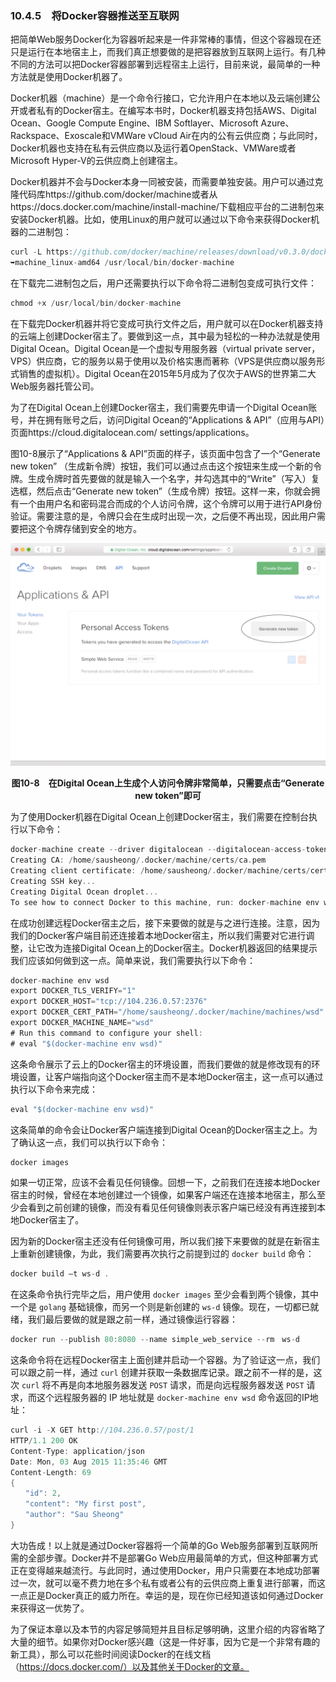 ### 10.4.5　将Docker容器推送至互联网

把简单Web服务Docker化为容器听起来是一件非常棒的事情，但这个容器现在还只是运行在本地宿主上，而我们真正想要做的是把容器放到互联网上运行。有几种不同的方法可以把Docker容器部署到远程宿主上运行，目前来说，最简单的一种方法就是使用Docker机器了。

Docker机器（machine）是一个命令行接口，它允许用户在本地以及云端创建公开或者私有的Docker宿主。在编写本书时，Docker机器支持包括AWS、Digital Ocean、Google Compute Engine、IBM Softlayer、Microsoft Azure、Rackspace、Exoscale和VMWare vCloud Air在内的公有云供应商；与此同时，Docker机器也支持在私有云供应商以及运行着OpenStack、VMWare或者Microsoft Hyper-V的云供应商上创建宿主。

Docker机器并不会与Docker本身一同被安装，而需要单独安装。用户可以通过克隆代码库https://github.com/docker/machine或者从https://docs.docker.com/machine/install-machine/下载相应平台的二进制包来安装Docker机器。比如，使用Linux的用户就可以通过以下命令来获得Docker机器的二进制包：

```go
curl -L https://github.com/docker/machine/releases/download/v0.3.0/docker-
➥machine_linux-amd64 /usr/local/bin/docker-machine
```

在下载完二进制包之后，用户还需要执行以下命令将二进制包变成可执行文件：

```go
chmod +x /usr/local/bin/docker-machine
```

在下载完Docker机器并将它变成可执行文件之后，用户就可以在Docker机器支持的云端上创建Docker宿主了。要做到这一点，其中最为轻松的一种办法就是使用Digital Ocean。Digital Ocean是一个虚拟专用服务器（virtual private server，VPS）供应商，它的服务以易于使用以及价格实惠而著称（VPS是供应商以服务形式销售的虚拟机）。Digital Ocean在2015年5月成为了仅次于AWS的世界第二大Web服务器托管公司。

为了在Digital Ocean上创建Docker宿主，我们需要先申请一个Digital Ocean账号，并在拥有账号之后，访问Digital Ocean的“Applications & API”（应用与API）页面https://cloud.digitalocean.com/ settings/applications。

图10-8展示了“Applications & API”页面的样子，该页面中包含了一个“Generate new token” （生成新令牌）按钮，我们可以通过点击这个按钮来生成一个新的令牌。生成令牌时首先要做的就是输入一个名字，并勾选其中的“Write”（写入）复选框，然后点击“Generate new token”（生成令牌）按钮。这样一来，你就会拥有一个由用户名和密码混合而成的个人访问令牌，这个令牌可以用于进行API身份验证。需要注意的是，令牌只会在生成时出现一次，之后便不再出现，因此用户需要把这个令牌存储到安全的地方。

![68.png](../images/68.png)
<center class="my_markdown"><b class="my_markdown">图10-8　在Digital Ocean上生成个人访问令牌非常简单，只需要点击“Generate new token”即可</b></center>

为了使用Docker机器在Digital Ocean上创建Docker宿主，我们需要在控制台执行以下命令：

```go
docker-machine create --driver digitalocean --digitalocean-access-token <tokenwsd
Creating CA: /home/sausheong/.docker/machine/certs/ca.pem
Creating client certificate: /home/sausheong/.docker/machine/certs/cert.pem
Creating SSH key...
Creating Digital Ocean droplet...
To see how to connect Docker to this machine, run: docker-machine env wsd
```

在成功创建远程Docker宿主之后，接下来要做的就是与之进行连接。注意，因为我们的Docker客户端目前还连接着本地Docker宿主，所以我们需要对它进行调整，让它改为连接Digital Ocean上的Docker宿主。Docker机器返回的结果提示我们应该如何做到这一点。简单来说，我们需要执行以下命令：

```go
docker-machine env wsd
export DOCKER_TLS_VERIFY="1"
export DOCKER_HOST="tcp://104.236.0.57:2376"
export DOCKER_CERT_PATH="/home/sausheong/.docker/machine/machines/wsd" 
export DOCKER_MACHINE_NAME="wsd"
# Run this command to configure your shell:
# eval "$(docker-machine env wsd)"
```

这条命令展示了云上的Docker宿主的环境设置，而我们要做的就是修改现有的环境设置，让客户端指向这个Docker宿主而不是本地Docker宿主，这一点可以通过执行以下命令来完成：

```go
eval "$(docker-machine env wsd)"
```

这条简单的命令会让Docker客户端连接到Digital Ocean的Docker宿主之上。为了确认这一点，我们可以执行以下命令：

```go
docker images
```

如果一切正常，应该不会看见任何镜像。回想一下，之前我们在连接本地Docker宿主的时候，曾经在本地创建过一个镜像，如果客户端还在连接本地宿主，那么至少会看到之前创建的镜像，而没有看见任何镜像则表示客户端已经没有再连接到本地Docker宿主了。

因为新的Docker宿主还没有任何镜像可用，所以我们接下来要做的就是在新宿主上重新创建镜像，为此，我们需要再次执行之前提到过的 `docker build` 命令：

```go
docker build –t ws-d .
```

在这条命令执行完毕之后，用户使用 `docker images` 至少会看到两个镜像，其中一个是 `golang` 基础镜像，而另一个则是新创建的 `ws-d` 镜像。现在，一切都已就绪，我们最后要做的就是跟之前一样，通过镜像运行容器：

```go
docker run --publish 80:8080 --name simple_web_service --rm　ws-d
```

这条命令将在远程Docker宿主上面创建并启动一个容器。为了验证这一点，我们可以跟之前一样，通过 `curl` 创建并获取一条数据库记录。跟之前不一样的是，这次 `curl` 将不再是向本地服务器发送  `POST`  请求，而是向远程服务器发送  `POST`  请求，而这个远程服务器的 IP 地址就是 `docker-machine env wsd` 命令返回的IP地址：

```go
curl -i -X GET http://104.236.0.57/post/1
HTTP/1.1 200 OK
Content-Type: application/json
Date: Mon, 03 Aug 2015 11:35:46 GMT
Content-Length: 69
{
　　"id": 2,
　　"content": "My first post",
　　"author": "Sau Sheong"
}
```

大功告成！以上就是通过Docker容器将一个简单的Go Web服务部署到互联网所需的全部步骤。Docker并不是部署Go Web应用最简单的方式，但这种部署方式正在变得越来越流行。与此同时，通过使用Docker，用户只需要在本地成功部署过一次，就可以毫不费力地在多个私有或者公有的云供应商上重复进行部署，而这一点正是Docker真正的威力所在。幸运的是，现在你已经知道该如何通过Docker来获得这一优势了。

为了保证本章以及本节的内容足够简短并且目标足够明确，这里介绍的内容省略了大量的细节。如果你对Docker感兴趣（这是一件好事，因为它是一个非常有趣的新工具），那么可以花些时间阅读Docker的在线文档（https://docs.docker.com/）以及其他关于Docker的文章。

